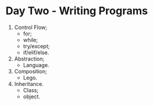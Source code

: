 # Day Two - Writing Programs

1. Control Flow;
    * for;
    * while;
    * try/except;
    * if/elif/else.
2. Abstraction;
    * Language.
3. Composition;
    * Lego.
4. Inheritance.
    * Class;
    * object.
